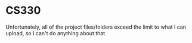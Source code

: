 # CS330

  Unfortunately, all of the project files/folders exceed the limit to what I can upload, so I can't do anything about that.

